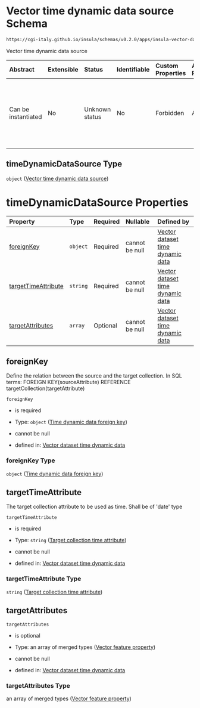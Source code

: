 # Vector time dynamic data source Schema

```txt
https://cgi-italy.github.io/insula/schemas/v0.2.0/apps/insula-vector-dataset-time-dynamic-data.schema.json#/$defs/timeDynamicDataSource
```

Vector time dynamic data source

| Abstract            | Extensible | Status         | Identifiable | Custom Properties | Additional Properties | Access Restrictions | Defined In                                                                                                                                       |
| :------------------ | :--------- | :------------- | :----------- | :---------------- | :-------------------- | :------------------ | :----------------------------------------------------------------------------------------------------------------------------------------------- |
| Can be instantiated | No         | Unknown status | No           | Forbidden         | Allowed               | none                | [insula-vector-dataset-time-dynamic-data.schema.json\*](schemas/apps/insula-vector-dataset-time-dynamic-data.schema.json"open original schema") |

## timeDynamicDataSource Type

`object` ([Vector time dynamic data source](insula-vector-dataset-time-dynamic-data-defs-vector-time-dynamic-data-source.md))

# timeDynamicDataSource Properties

| Property                                    | Type     | Required | Nullable       | Defined by                                                                                                                                                                                                                                                                                                                               |
| :------------------------------------------ | :------- | :------- | :------------- | :--------------------------------------------------------------------------------------------------------------------------------------------------------------------------------------------------------------------------------------------------------------------------------------------------------------------------------------- |
| [foreignKey](#foreignkey)                   | `object` | Required | cannot be null | [Vector dataset time dynamic data](insula-vector-dataset-time-dynamic-data-defs-time-dynamic-data-foreign-key.md"https://cgi-italy.github.io/insula/schemas/v0.2.0/apps/insula-vector-dataset-time-dynamic-data.schema.json#/$defs/timeDynamicDataSource/properties/foreignKey")                                                        |
| [targetTimeAttribute](#targettimeattribute) | `string` | Required | cannot be null | [Vector dataset time dynamic data](insula-vector-dataset-time-dynamic-data-defs-vector-time-dynamic-data-source-properties-target-collection-time-attribute.md"https://cgi-italy.github.io/insula/schemas/v0.2.0/apps/insula-vector-dataset-time-dynamic-data.schema.json#/$defs/timeDynamicDataSource/properties/targetTimeAttribute") |
| [targetAttributes](#targetattributes)       | `array`  | Optional | cannot be null | [Vector dataset time dynamic data](insula-vector-dataset-time-dynamic-data-defs-vector-time-dynamic-data-source-properties-target-layer-feature-attributes.md"https://cgi-italy.github.io/insula/schemas/v0.2.0/apps/insula-vector-dataset-time-dynamic-data.schema.json#/$defs/timeDynamicDataSource/properties/targetAttributes")     |

## foreignKey

Define the relation between the source and the target collection. In SQL terms: FOREIGN KEY(sourceAttribute) REFERENCE targetCollection(targetAttribute)

`foreignKey`

* is required

* Type: `object` ([Time dynamic data foreign key](insula-vector-dataset-time-dynamic-data-defs-time-dynamic-data-foreign-key.md))

* cannot be null

* defined in: [Vector dataset time dynamic data](insula-vector-dataset-time-dynamic-data-defs-time-dynamic-data-foreign-key.md"https://cgi-italy.github.io/insula/schemas/v0.2.0/apps/insula-vector-dataset-time-dynamic-data.schema.json#/$defs/timeDynamicDataSource/properties/foreignKey")

### foreignKey Type

`object` ([Time dynamic data foreign key](insula-vector-dataset-time-dynamic-data-defs-time-dynamic-data-foreign-key.md))

## targetTimeAttribute

The target collection attribute to be used as time. Shall be of 'date' type

`targetTimeAttribute`

* is required

* Type: `string` ([Target collection time attribute](insula-vector-dataset-time-dynamic-data-defs-vector-time-dynamic-data-source-properties-target-collection-time-attribute.md))

* cannot be null

* defined in: [Vector dataset time dynamic data](insula-vector-dataset-time-dynamic-data-defs-vector-time-dynamic-data-source-properties-target-collection-time-attribute.md"https://cgi-italy.github.io/insula/schemas/v0.2.0/apps/insula-vector-dataset-time-dynamic-data.schema.json#/$defs/timeDynamicDataSource/properties/targetTimeAttribute")

### targetTimeAttribute Type

`string` ([Target collection time attribute](insula-vector-dataset-time-dynamic-data-defs-vector-time-dynamic-data-source-properties-target-collection-time-attribute.md))

## targetAttributes



`targetAttributes`

* is optional

* Type: an array of merged types ([Vector feature property](vector-feature-property.md))

* cannot be null

* defined in: [Vector dataset time dynamic data](insula-vector-dataset-time-dynamic-data-defs-vector-time-dynamic-data-source-properties-target-layer-feature-attributes.md"https://cgi-italy.github.io/insula/schemas/v0.2.0/apps/insula-vector-dataset-time-dynamic-data.schema.json#/$defs/timeDynamicDataSource/properties/targetAttributes")

### targetAttributes Type

an array of merged types ([Vector feature property](vector-feature-property.md))
